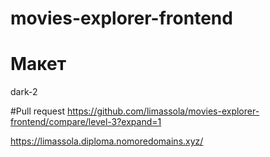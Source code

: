 # movies-explorer-frontend

# Макет
dark-2 

#Pull request
https://github.com/limassola/movies-explorer-frontend/compare/level-3?expand=1

https://limassola.diploma.nomoredomains.xyz/
